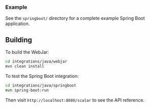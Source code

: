 ### Example

See the `springboot/` directory for a complete example Spring Boot application.

## Building

To build the WebJar:

```bash
cd integrations/java/webjar
mvn clean install
```

To test the Spring Boot integration:

```bash
cd integrations/java/springboot
mvn spring-boot:run
```

Then visit `http://localhost:8080/scalar` to see the API reference.
